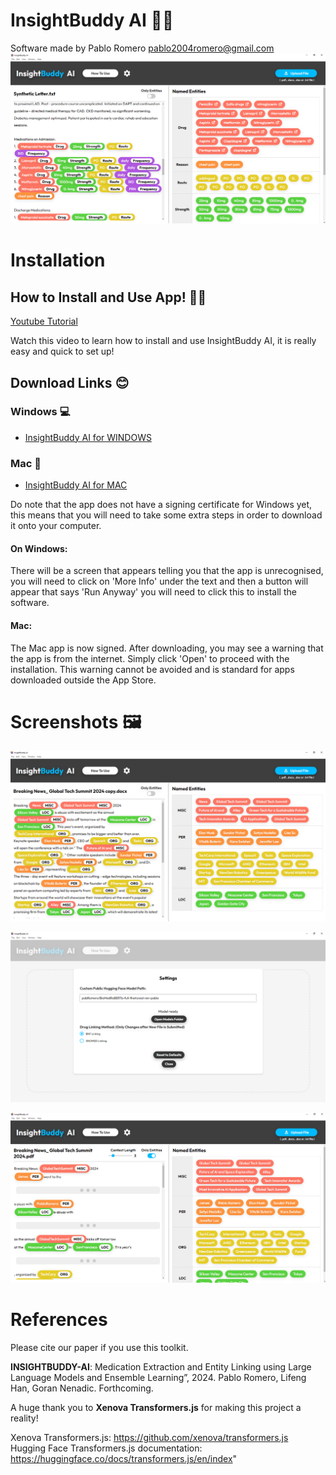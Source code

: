 # InsightBuddy AI 👩‍⚕️
Software made by Pablo Romero pablo2004romero@gmail.com
![Screenshot 1](BuddyScreenShots/Screenshot3.png)


# Installation


## How to Install and Use App! 👨‍🏫

<a href="https://www.youtube.com/watch?v=4NKpcHdxeko&ab_channel=PabloRomero" target="_blank">Youtube Tutorial</a>

Watch this video to learn how to install and use InsightBuddy AI, it is really easy and quick to set up!


## Download Links 😊

### Windows 💻
- [InsightBuddy AI for WINDOWS](https://github.com/pabloRom2004/Insight-Buddy-AI-App/releases/download/1.0.1/InsightBuddy-AI-Setup-1.0.1.exe)

### Mac 🍎
- [InsightBuddy AI for MAC](https://github.com/pabloRom2004/Insight-Buddy-AI-App/releases/download/1.0.1/InsightBuddy-AI-1.0.1-arm64.dmg)

Do note that the app does not have a signing certificate for Windows yet, this means that you will need to take some extra steps in order to download it onto your computer.

#### On Windows:

There will be a screen that appears telling you that the app is unrecognised, you will need to click on 'More Info' under the text and then a button will appear that says 'Run Anyway' you will need to click this to install the software.

#### Mac:
The Mac app is now signed. After downloading, you may see a warning that the app is from the internet. Simply click 'Open' to proceed with the installation. This warning cannot be avoided and is standard for apps downloaded outside the App Store.



# Screenshots 🖼

![Screenshot 1](BuddyScreenShots/Screenshot1.png)

![Screenshot 2](BuddyScreenShots/Screenshot2.png)

![Screenshot 3](BuddyScreenShots/Screenshot4.png)

# References

Please cite our paper if you use this toolkit. 

**INSIGHTBUDDY-AI**: Medication Extraction and Entity Linking using Large Language Models and Ensemble Learning”, 2024. Pablo Romero, Lifeng Han, Goran Nenadic. Forthcoming.

A huge thank you to **Xenova Transformers.js** for making this project a reality!

Xenova Transformers.js: https://github.com/xenova/transformers.js
Hugging Face Transformers.js documentation: https://huggingface.co/docs/transformers.js/en/index"
